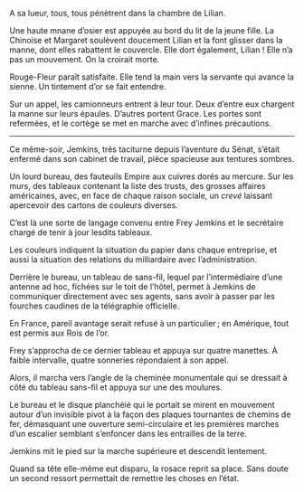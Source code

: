A sa lueur, tous, tous pénètrent dans la chambre de Lilian.

Une haute mnane d’osier est appuyée au bord du lit de la jeune fille. La
Chinoise et Margaret soulèvent doucement Lilian et la font glisser dans la
manne, dont elles rabattent le couvercle. Elle dort également, Lilian ! Elle
n’a pas un mouvement. On la croirait morte.

Rouge-Fleur paraît satisfaite. Elle tend la main vers la servante qui avance
la sienne. Un tintement d’or se fait entendre.

Sur un appel, les camionneurs entrent à leur tour. Deux d’entre eux chargent
la manne sur leurs épaules. D’autres portent Grace. Les portes sont refermées, et le cortège se met en marche avec d’infines précautions.

-----

Ce même-soir, Jemkins, très taciturne depuis l’aventure du Sénat, s’était
enfermé dans son cabinet de travail, pièce spacieuse aux tentures sombres.

Un lourd bureau, des fauteuils Empire aux cuivres dorés au mercure. Sur les
murs, des tableaux contenant la liste des trusts, des grosses affaires
américaines, avec, en face de chaque raison sociale, un _crevé_ laissant apercevoir des cartons de couleurs diverses.

C’est là une sorte de langage convenu entre Frey Jemkins et le secrétaire
chargé de tenir à jour lesdits tableaux.

Les couleurs indiquent la situation du papier dans chaque entreprise,  et aussi la situation des relations du milliardaire avec l’administration.

Derrière le bureau, un tableau de sans-fil, lequel par l’intermédiaire d’une
antenne ad hoc, fichées sur le toit de l’hôtel, permet à Jemkins de communiquer directement avec ses agents, sans avoir à passer par les fourches
caudines de la télégraphie officielle.

En France, pareil avantage serait refusé à un particulier ; en Amérique, tout est permis aux Rois de l’or.

Frey s’approcha de ce dernier tableau et appuya sur quatre manettes. À faible intervalle, quatre sonneries répondaient à son appel.

Alors, il marcha vers l’angle de la cheminée monumentale qui se dressait à côté du tableau sans-fil et appuya sur une des moulures.

Le bureau et le disque planchéié qui le portait se mirent en mouvement
autour d’un invisible pivot à la façon des plaques tournantes de chemins de fer, démasquant une ouverture semi-circulaire et les premières marches d’un
escalier semblant s’enfoncer dans les entrailles de la terre.

Jemkins mit le pied sur la marche supérieure et descendit lentement.

Quand sa tête elle-même eut disparu, la rosace reprit sa place. Sans doute
un second ressort permettait de remettre les choses en l’état.

